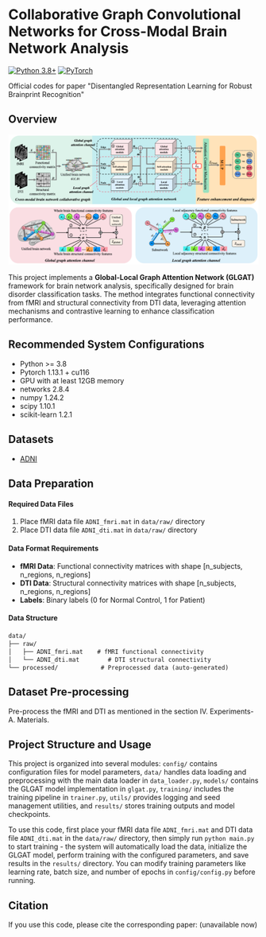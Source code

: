 # Collaborative Graph Convolutional Networks for Cross-Modal Brain Network Analysis
[![Python 3.8+](https://img.shields.io/badge/python-3.8+-blue.svg)](https://www.python.org/downloads/)     [![PyTorch](https://img.shields.io/badge/PyTorch-1.13+-red.svg)](https://pytorch.org/)

Official codes for paper "Disentangled Representation Learning for Robust Brainprint Recognition"


## Overview
![1751189091019](image/README/1751189091019.png)

This project implements a **Global-Local Graph Attention Network (GLGAT)** framework for brain network analysis, specifically designed for brain disorder classification tasks. The method integrates functional connectivity from fMRI and structural connectivity from DTI data, leveraging attention mechanisms and contrastive learning to enhance classification performance.

## Recommended System Configurations
- Python >= 3.8
- Pytorch 1.13.1 + cu116
- GPU with at least 12GB memory
- networks 2.8.4
- numpy 1.24.2
- scipy 1.10.1
- scikit-learn 1.2.1

## Datasets
- [ADNI](https://adni.loni.usc.edu/ "Alzheimer's Disease Neuroimaging Initiative")


## Data Preparation

#### Required Data Files
1. Place fMRI data file `ADNI_fmri.mat` in `data/raw/` directory
2. Place DTI data file `ADNI_dti.mat` in `data/raw/` directory

#### Data Format Requirements
- **fMRI Data**: Functional connectivity matrices with shape [n_subjects, n_regions, n_regions]
- **DTI Data**: Structural connectivity matrices with shape [n_subjects, n_regions, n_regions]  
- **Labels**: Binary labels (0 for Normal Control, 1 for Patient)

#### Data Structure
```
data/
├── raw/
│   ├── ADNI_fmri.mat    # fMRI functional connectivity
│   └── ADNI_dti.mat        # DTI structural connectivity
└── processed/            # Preprocessed data (auto-generated)
```

## Dataset Pre-processing
Pre-process the fMRI and DTI as mentioned in the section IV. Experiments-A. Materials.

## Project Structure and Usage

This project is organized into several modules: `config/` contains configuration files for model parameters, `data/` handles data loading and preprocessing with the main data loader in `data_loader.py`, `models/` contains the GLGAT model implementation in `glgat.py`, `training/` includes the training pipeline in `trainer.py`, `utils/` provides logging and seed management utilities, and `results/` stores training outputs and model checkpoints.

To use this code, first place your fMRI data file `ADNI_fmri.mat` and DTI data file `ADNI_dti.mat` in the `data/raw/` directory, then simply run `python main.py` to start training - the system will automatically load the data, initialize the GLGAT model, perform training with the configured parameters, and save results in the `results/` directory. You can modify training parameters like learning rate, batch size, and number of epochs in `config/config.py` before running.

## Citation
If you use this code, please cite the corresponding paper: (unavailable now)

